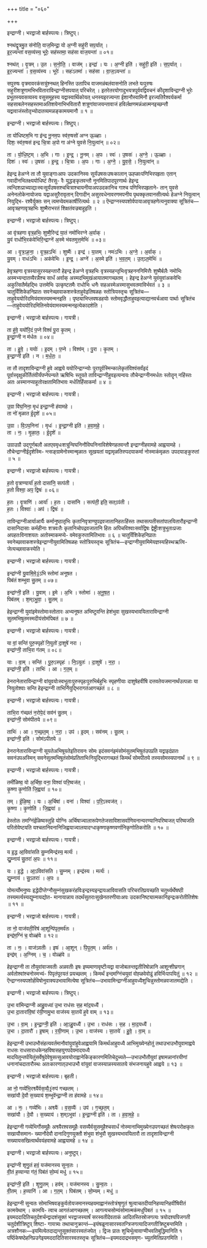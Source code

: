 +++
title = "०६०"

+++


इन्द्राग्नी। भरद्वाजो बार्हस्पत्यः। त्रिष्टुप्।

श्नथ॑द्वृ॒त्रमु॒त स॑नोति॒ वाज॒मिन्द्रा॒ यो अ॒ग्नी सहु॑री सप॒र्यात् ।  
इ॒र॒ज्यन्ता॑ वस॒व्य॑स्य॒ भूरेः॒ सह॑स्तमा॒ सह॑सा वाज॒यन्ता॑ ॥ ०१॥

श्नथ॑त् । वृ॒त्रम् । उ॒त । स॒नो॒ति॒ । वाज॑म् । इन्द्रा॑ । यः । अ॒ग्नी इति॑ । सहु॑री॒ इति॑ । स॒प॒र्यात् ।  
इ॒र॒ज्यन्ता॑ । व॒स॒व्य॑स्य । भूरेः॑ । सहः॑ऽतमा॑ । सह॑सा । वा॒ज॒ऽयन्ता॑ ॥

सपुरुषः वृत्रमावरकंसत्रुंश्नथत् हिनस्ति उतापिच वाजमन्नंबलंवासनोति लभते यःपुरुषः सहुरीशत्रूणामभिभविताराविन्द्राग्नीसपयात् परिचरेत् । इतरेतरयोगादुभयत्रपूर्ववद्विवचनं कीदृशाविन्द्राग्नी भूरेः प्रभूतस्यवसव्यस्य वसुसमूहस्य यद्वास्वार्थिकोयत् धनस्यइरज्यन्ता ईशानौस्वामिनौ इरज्यतिरैश्वर्यकर्मा सहसाबलेनसहस्तमाअतिशयेनाभिभवितारौ शत्रूणांवाजयन्तावाजं हविर्लक्षणमन्नंआत्मनइच्छन्तौ यद्वावाजंस्तोतृभ्योदातव्यमन्नङ्कामयमानौ ॥ १ ॥

इन्द्राग्नी। भरद्वाजो बार्हस्पत्यः। त्रिष्टुप्।

ता यो॑धिष्टम॒भि गा इ॑न्द्र नू॒नम॒पः स्व॑रु॒षसो॑ अग्न ऊ॒ळ्हाः ।  
दिशः॒ स्व॑रु॒षस॑ इन्द्र चि॒त्रा अ॒पो गा अ॑ग्ने युवसे नि॒युत्वा॑न् ॥ ०२॥

ता । यो॒धि॒ष्ट॒म् । अ॒भि । गाः । इ॒न्द्र॒ । नू॒नम् । अ॒पः । स्वः॑ । उ॒षसः॑ । अ॒ग्ने॒ । ऊ॒ळ्हाः ।  
दिशः॑ । स्वः॑ । उ॒षसः॑ । इ॒न्द्र॒ । चि॒त्राः । अ॒पः । गाः । अ॒ग्ने॒ । यु॒व॒से॒ । नि॒युत्वा॑न् ॥

हेइन्द्र हेअग्ने ता तौ युवाङ्गाःआपः उदकानिस्वः सूर्यंउषसःउषःकालान् ऊह्ळाःपणिभिरपहृताः एतान् गवादीनभिलक्ष्ययोधिष्टं तैरसु- रैः युद्धङ्कृतवन्तौ नूनमितिपादपूरणार्थः हेइन्द्र त्वन्दिशःप्राच्याद्याःस्वःसूर्यंउषसश्चचित्राश्चायनीयाअपउदकानिच गाश्च पणिभिरपहृताने- तान् युवसे अनेनलोकेनायोजयः यद्वाअसुरैरावृतान् दिगादीन् असुरवधेनावरणमपनीय पृथक्कृतवानसीत्यर्थः हेअग्ने नियुत्वान् नियुद्भि- रश्वैर्युक्तः सन् त्वमप्येवमकार्षीरित्यर्थः ॥ २ ॥ ऎन्द्राग्नस्यपशोर्वपायाआवृत्रहणेत्यनुवाक्या सूत्रितंच—आवृत्रहणावृत्रहभिः शुष्मैराभरतं शिक्षतंवज्रबाहूइति ।

इन्द्राग्नी। भरद्वाजो बार्हस्पत्यः। त्रिष्टुप्।

आ वृ॑त्रहणा वृत्र॒हभिः॒ शुष्मै॒रिन्द्र॑ या॒तं नमो॑भिरग्ने अ॒र्वाक् ।  
यु॒वं राधो॑भि॒रक॑वेभिरि॒न्द्राग्ने॑ अ॒स्मे भ॑वतमुत्त॒मेभिः॑ ॥ ०३॥

आ । वृ॒त्र॒ऽह॒ना॒ । वृ॒त्र॒हऽभिः॑ । शुष्मैः॑ । इन्द्र॑ । या॒तम् । नमः॑ऽभिः । अ॒ग्ने॒ । अ॒र्वाक् ।  
यु॒वम् । राधः॑ऽभिः । अक॑वेभिः । इ॒न्द्र॒ । अग्ने॑ । अ॒स्मे इति॑ । भ॒व॒त॒म् । उ॒त्ऽत॒मेभिः॑ ॥

हेवृत्रहणा वृत्रस्यासुरस्यहन्तारौ हेइन्द्र हेअग्ने वृत्रहभिः वृत्रस्यहन्तृभिःवृत्रहनननिमित्तैः शुष्मैर्बलैः नमोभिः अस्मभ्यन्दातव्यैरन्नैश्च सार्धं अर्वाक् अस्मदभिमुखंआयातमागच्छतम् । हेइन्द्र हेअग्ने युवंयुवांअकवेभिः अकुत्सितैर्महद्भिः उत्तमेभिः उत्कृष्टतमैः राधोभिः धनैः सहअस्मेअस्मासुभवतमाविर्भवतं ॥ ३ ॥ चातुर्विंशिकेहनिप्रातः सवनेच्छावाकशस्त्रेताहुवेइतिषळहः स्तोत्रियस्तृचः सूत्रितंच—ताहुवेययोरिदमियंवामस्यमन्मनइति । पृष्ठ्याभिप्लवषडहयोः स्तोमवृद्धौताहुवइत्याद्यानवर्चआवा पार्थाः सूत्रितंच—ताहुवेययोरिदमितिनवेयंवामस्यमन्मनइत्येकादशेति ।

इन्द्राग्नी। भरद्वाजो बार्हस्पत्यः। गायत्री।

ता हु॑वे॒ ययो॑रि॒दं प॒प्ने विश्वं॑ पु॒रा कृ॒तम् ।  
इ॒न्द्रा॒ग्नी न म॑र्धतः ॥ ०४॥

ता । हु॒वे॒ । ययोः॑ । इ॒दम् । प॒प्ने । विश्व॑म् । पु॒रा । कृ॒तम् ।  
इ॒न्द्रा॒ग्नी इति॑ । न । म॒र्ध॒तः॒ ॥

ता तौ तादृशाविन्द्राग्नी हुवे आह्वये ययोरिन्द्राग्न्योः पुरापूर्वस्मिन्कालेकृतंविश्वंसर्वंइदं पूर्वास्वृक्षुकीर्तितंवीर्यंपप्नेपन्यते ऋषिभिः स्तूयते ताविन्द्राग्नीहुवइत्यन्वयः तौचेन्द्राग्नीनमर्धतः स्तोतॄन् नहिंस्तः अतः अस्मानप्याहूतोरक्षतामितिभावः मर्धतिर्हिंसाकर्मा ॥ ४ ॥

इन्द्राग्नी। भरद्वाजो बार्हस्पत्यः। गायत्री।

उ॒ग्रा वि॑घ॒निना॒ मृध॑ इन्द्रा॒ग्नी ह॑वामहे ।  
ता नो॑ मृळात ई॒दृशे॑ ॥ ०५॥

उ॒ग्रा । वि॒ऽघ॒निना॑ । मृधः॑ । इ॒न्द्रा॒ग्नी इति॑ । ह॒वा॒म॒हे॒ ।  
ता । नः॒ । मृ॒ळा॒तः॒ । ई॒दृशे॑ ॥

उग्राउग्रौ उद्गूर्णबलौ अतएवमृधःशत्रून्विघनिनौविघनिनाविशेषेणहतवन्तौ इन्द्राग्नीहवामहे आह्वयामहे । तौचेन्द्राग्नीईदृशेस्मि- न्त्सङ्ग्रामेनोस्मान्मृळातः सूखयतां यद्वामृळतिरुपदयाकर्मा नोस्माकंमृळतः उपदयाङ्कुरुतां ॥ ५ ॥

इन्द्राग्नी। भरद्वाजो बार्हस्पत्यः। गायत्री।

ह॒तो वृ॒त्राण्यार्या॑ ह॒तो दासा॑नि॒ सत्प॑ती ।  
ह॒तो विश्वा॒ अप॒ द्विषः॑ ॥ ०६॥

ह॒तः । वृ॒त्राणि॑ । आर्या॑ । ह॒तः । दासा॑नि । सत्प॑ती॒ इति॒ सत्ऽप॑ती ।  
ह॒तः । विश्वाः॑ । अप॑ । द्विषः॑ ॥

ताविन्द्राग्नीआर्याआर्यैः कर्मानुष्ठातृभिः कृतानिवृत्राण्युपद्रवजातानिहतःहिंस्तः तथासत्पतीसतांपालयितारौइन्द्राग्नी दासानिदासाः कर्महीनाः शत्रवःतैः कृतानिचोपद्रवजातानि हितः अपिचविश्वाःसर्वाद्विषः द्वेष्ट्रीःशत्रुभूताःप्रजाः अपहतःविनाशयतः अतोस्माकमप्ये- वमेवकुरुतामितिभावः ॥ ६ ॥ चातुर्विंशिकेहनिप्रातः स्वनेच्छावाकशस्त्रेइन्द्राग्नीयुवामितिषळहः स्तोत्रियस्तृचः सूत्रितंच—इन्द्राग्नीयुवामिमेयज्ञस्यहिस्थऋत्वि- जेत्यच्छावाकस्येति ।

इन्द्राग्नी। भरद्वाजो बार्हस्पत्यः। गायत्री।

इन्द्रा॑ग्नी यु॒वामि॒मे॒३॒॑ऽभि स्तोमा॑ अनूषत ।  
पिब॑तं शम्भुवा सु॒तम् ॥ ०७॥

इन्द्रा॑ग्नी॒ इति॑ । यु॒वाम् । इ॒मे । अ॒भि । स्तोमाः॑ । अ॒नू॒ष॒त॒ ।  
पिब॑तम् । श॒म्ऽभु॒वा॒ । सु॒तम् ॥

हेइन्द्राग्नी युवांइमेस्तोमाःस्तोतारः अभ्यनूषत अभिष्टुवन्ति हेशंभुवा सुखस्यभावयिताराविन्द्राग्नी सुतमभिषुतमस्मदीयंसोमंपिबतं ॥ ७ ॥

इन्द्राग्नी। भरद्वाजो बार्हस्पत्यः। गायत्री।

या वां॒ सन्ति॑ पुरु॒स्पृहो॑ नि॒युतो॑ दा॒शुषे॑ नरा ।  
इन्द्रा॑ग्नी॒ ताभि॒रा ग॑तम् ॥ ०८॥

याः । वा॒म् । सन्ति॑ । पु॒रु॒ऽस्पृहः॑ । नि॒ऽयुतः॑ । दा॒शुषे॑ । न॒रा॒ ।  
इन्द्रा॑ग्नी॒ इति॑ । ताभिः॑ । आ । ग॒त॒म् ॥

हेनरानेताराविन्द्राग्नी वांयुवयोःस्वभूताःपुरुस्पृहःपुरुभिर्बहुभिः स्पृहणीयाः दाशुषेहवींषि दत्तवतेयजमानार्थंउत्पन्नाः या नियुतोश्वाः सन्ति हेइन्द्राग्नी ताभिर्नियुद्भिरागतंआगच्छतं ॥ ८ ॥

इन्द्राग्नी। भरद्वाजो बार्हस्पत्यः। गायत्री।

ताभि॒रा ग॑च्छतं न॒रोपे॒दं सव॑नं सु॒तम् ।  
इन्द्रा॑ग्नी॒ सोम॑पीतये ॥ ०९॥

ताभिः॑ । आ । ग॒च्छ॒त॒म् । न॒रा॒ । उप॑ । इ॒दम् । सव॑नम् । सु॒तम् ।  
इन्द्रा॑ग्नी॒ इति॑ । सोम॑ऽपीतये ॥

हेनरानेताराविन्द्राग्नी सूयतेअभिषूयतेइतिरावनः सोमः इदंसवनंइमंसोमंसुतमभिषुतंउपप्रति यद्वाइदंप्रातः सवनंउपअस्मिन् सवनेसुतमभिषुतंसोमंप्रतिताभिःनियुद्भिरागच्छतं किमर्थं सोमपीतये तस्यसोमस्यपानार्थं ॥ ९ ॥

इन्द्राग्नी। भरद्वाजो बार्हस्पत्यः। गायत्री।

तमी॑ळिष्व॒ यो अ॒र्चिषा॒ वना॒ विश्वा॑ परि॒ष्वज॑त् ।  
कृ॒ष्णा कृ॒णोति॑ जि॒ह्वया॑ ॥ १०॥

तम् । ई॒ळि॒ष्व॒ । यः । अ॒र्चिषा॑ । वना॑ । विश्वा॑ । प॒रि॒ऽस्वज॑त् ।  
कृ॒ष्णा । कृ॒णोति॑ । जि॒ह्वया॑ ॥

हेस्तोतः तमग्निंईळिष्वस्तुहि योग्निः अर्चिषाज्वालारूपेणतेजसाविशासर्वाणिवनान्यरण्यानिपरिष्वजत् परिष्वजति परितोवेष्टयति यश्चतानिवनानिजिह्वयाज्वालयादग्धाकृष्णाकृष्णवर्णानिकृणोतिकरोति ॥ १० ॥

इन्द्राग्नी। भरद्वाजो बार्हस्पत्यः। गायत्री।

य इ॒द्ध आ॒विवा॑सति सु॒म्नमिन्द्र॑स्य॒ मर्त्यः॑ ।  
द्यु॒म्नाय॑ सु॒तरा॑ अ॒पः ॥ ११॥

यः । इ॒द्धे । आ॒ऽविवा॑सति । सु॒म्नम् । इन्द्र॑स्य । मर्त्यः॑ ।  
द्यु॒म्नाय॑ । सु॒ऽतराः॑ । अ॒पः ॥

योमर्त्योमनुष्यः इद्धेदीप्तेग्नौसुम्नंसुखकरंहविःइन्द्रस्यइन्द्रायआविवासति परिचरतिप्रयच्छति चतुर्थ्यर्थेषष्ठी तस्यमर्त्यस्यद्युम्नायद्योत- मानायान्नाय तदर्थंसुतराःसुखेनतरणीयाःअपः उदकानिष्ट्यात्मकानिइन्द्रःकरोतीतिशेषः ॥ ११ ॥

इन्द्राग्नी। भरद्वाजो बार्हस्पत्यः। गायत्री।

ता नो॒ वाज॑वती॒रिष॑ आ॒शून्पि॑पृत॒मर्व॑तः ।  
इन्द्र॑म॒ग्निं च॒ वोळ्ह॑वे ॥ १२॥

ता । नः॒ । वाज॑ऽवतीः । इषः॑ । आ॒शून् । पि॒पृ॒त॒म् । अर्व॑तः ।  
इन्द्र॑म् । अ॒ग्निम् । च॒ । वोळ्ह॑वे ॥

हेइन्द्राग्नी ता तौयुवांवाजवतीः अन्नवतीः इषः इष्यमाणावृष्टीःयद्वा वाजोबलन्तद्वतीरिषोन्नानि आशून्शीघ्रगान् अर्वतोश्वांश्चनोस्मभ्यं- पिपृतंपूरयतं प्रयच्छतम् । किमर्थं इन्दमग्निंचयुवां वोह्ळवेवोढुं हविर्भिःपापयितुं ॥ १२ ॥ ऎन्द्राग्नस्यपशोर्हविषोनुवाक्यउभावामित्येषा सूत्रितंच—उभावामिन्द्राग्नीआहुवध्यैशुचिन्नुस्तोमन्नवजातमद्येति ।

इन्द्राग्नी। भरद्वाजो बार्हस्पत्यः। त्रिष्टुप्।

उ॒भा वा॑मिन्द्राग्नी आहु॒वध्या॑ उ॒भा राध॑सः स॒ह मा॑द॒यध्यै॑ ।  
उ॒भा दा॒तारा॑वि॒षां र॑यी॒णामु॒भा वाज॑स्य सा॒तये॑ हुवे वाम् ॥ १३॥

उ॒भा । वा॒म् । इ॒न्द्रा॒ग्नी॒ इति॑ । आ॒ऽहु॒वध्यै॑ । उ॒भा । राध॑सः । स॒ह । मा॒द॒यध्यै॑ ।  
उ॒भा । दा॒तारौ॑ । इ॒षाम् । र॒यी॒णाम् । उ॒भा । वाज॑स्य । सा॒तये॑ । हु॒वे॒ । वा॒म् ॥

हेइन्द्राग्नी उभाउभौसंहत्यवर्तमानौवांयुवांहुवेआह्वयामि किमर्थंआहुवध्यै आभिमुख्येनहोतुं तथाउभाउभौयुवामाह्वये राधसः राधसाराधकेनहविषासहयुगपदेवमादयध्यै मादयितुन्तर्पयितुंसर्वेषुदेवेषुसत्सुआवयोराह्वानेकिङ्कारणमितिचेदुच्यते—उभाउभौतौयुवां इषामन्नानांरयीणां धनानांचदातारौस्थः अतःकारणात्उभाउभौ वांयुवां वाजस्यान्नस्यसातये संभजनायहुवे आह्वये ॥ १३ ॥

इन्द्राग्नी। भरद्वाजो बार्हस्पत्यः। बृहती।

आ नो॒ गव्ये॑भि॒रश्व्यै॑र्वस॒व्यै॒३॒॑रुप॑ गच्छतम् ।  
सखा॑यौ दे॒वौ स॒ख्याय॑ श॒म्भुवे॑न्द्रा॒ग्नी ता ह॑वामहे ॥ १४॥

आ । नः॒ । गव्ये॑भिः । अश्व्यैः॑ । व॒स॒व्यैः॑ । उप॑ । ग॒च्छ॒त॒म् ।  
सखा॑यौ । दे॒वौ । स॒ख्याय॑ । श॒म्ऽभुवा॑ । इ॒न्द्रा॒ग्नी इति॑ । ता । ह॒वा॒म॒हे॒ ॥

हेइन्द्राग्नी गव्येभिर्गोसमूहैः अश्व्यैरश्वसमूहैः वसव्यैर्वसुसमूहैश्चसार्धं नोस्मानाभिमुख्येनउपगच्छतं शेषःपरोक्षकृतः सखायौसमान- ख्यानौदेवौ दानादिगुणयुक्तौ शंभुवा शंभुवौ सुखस्यभावयितारौ ता तादृशाविन्द्राग्नी सख्यायसखित्वार्थंवयंहवामहे आह्वयामहे ॥ १४ ॥

इन्द्राग्नी। भरद्वाजो बार्हस्पत्यः। अनुष्टुप्।

इन्द्रा॑ग्नी शृणु॒तं हवं॒ यज॑मानस्य सुन्व॒तः ।  
वी॒तं ह॒व्यान्या ग॑तं॒ पिब॑तं सो॒म्यं मधु॑ ॥ १५॥

इन्द्रा॑ग्नी॒ इति॑ । शृ॒णु॒तम् । हव॑म् । यज॑मानस्य । सु॒न्व॒तः ।  
वी॒तम् । ह॒व्यानि॑ । आ । ग॒त॒म् । पिब॑तम् । सो॒म्यम् । मधु॑ ॥

हेइन्द्राग्नी सुन्वतः सोमाभिषवङ्कुर्वतोयजमानस्यहवमाह्वानंस्तोत्रंश्रृणुतं श्रुत्वाचतदीयानिहव्यानिहवींषिवीतं कामयेथाम् । कामयि- त्वाच आगतंआगच्छतम् । आगत्यचसोम्यंसोमात्मकंमधुपिबतं ॥ १५ ॥इयमददादितिचतुर्दशर्चन्द्वादशंसूक्तं भरद्वाजस्यार्षं सरस्वतीदेवताकं आदितस्तिस्रोजगत्यः त्रयोदश्यपिजगती चतुर्दशीत्रिष्टुप् शिष्टा- गायत्र्यः तथाचानुक्रान्तं—इयंषळूनासारस्वतन्त्रिजगत्यादिजगतीत्रिष्टुबन्तमिति । अत्रशौनकः—इयमित्येतदाद्यन्तुसूक्तंसारस्वतंजपेत् । द्विजः प्रातः शुचिर्भूत्वावाग्मीभवतिबुद्धिमानिति १ पर्ष्ठिकेषष्ठेहनिप्रउगेइयमददादितिसारस्वतस्तृचः सूत्रितंच—इयमददाद्रभसमृण- च्युतमितिप्रउगमिति ।